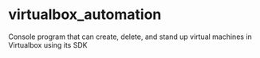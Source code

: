 # virtualbox_automation
Console program that can create, delete, and stand up virtual machines in Virtualbox using its SDK
